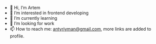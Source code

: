 - 👋 Hi, I’m Artem
- 👀 I’m interested in frontend developing
- 🌱 I’m currently learning 
- 💞️ I’m looking for work
- 📫 How to reach me: antyriyman@gmail.com, more links are added to profile.
